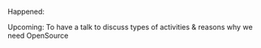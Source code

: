 Happened:

Upcoming:
To have a talk to discuss types of activities & reasons why we need OpenSource
